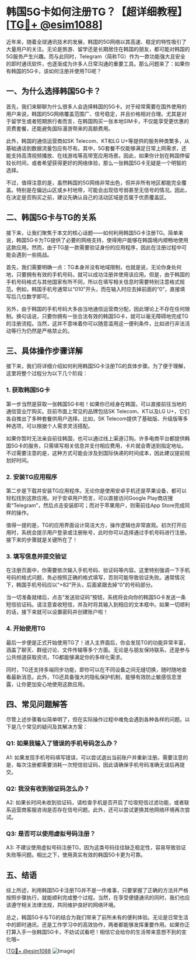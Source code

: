 # 韩国5G卡如何注册TG？【超详细教程】[[TG💪+ @esim1088](https://t.me/s/esim1088)]

近年来，随着全球通讯技术的发展，韩国的5G网络以其高速、稳定的特性吸引了大量用户的关注。无论是旅游、留学还是长期居住在韩国的朋友，都可能对韩国的5G服务产生兴趣。而与此同时，Telegram（简称TG）作为一款功能强大且安全的即时通讯软件，也逐渐成为许多人日常沟通的重要工具。那么问题来了：如果你有韩国的5G卡，该如何注册并使用TG呢？

## 一、为什么选择韩国5G卡？

首先，我们来聊聊为什么很多人会选择韩国的5G卡。对于经常需要在国外使用的用户来说，韩国的5G网络覆盖范围广、信号稳定，并且价格相对合理。尤其是对于留学生或者短期旅行者而言，在韩国购买一张本地SIM卡，不仅能享受更优惠的资费套餐，还能避免国际漫游带来的高额费用。

此外，韩国的通信运营商如SK Telecom、KT和LG U+等提供的服务种类繁多，从基础通话到数据流量包应有尽有。其中，5G套餐不仅能够满足日常上网需求，还能支持高清视频播放、在线游戏等高带宽应用场景。因此，如果你计划在韩国停留较长时间，或者希望获得更好的网络体验，那么一张韩国5G卡无疑是一个明智的选择。

不过，值得注意的是，虽然韩国的5G网络非常出色，但并非所有地区都能完全覆盖。特别是在偏远山区或乡村地带，可能会出现信号弱甚至无信号的情况。因此，在决定是否购买之前，建议先确认自己的活动区域是否属于优质覆盖区。

## 二、韩国5G卡与TG的关系

接下来，让我们聚焦于本文的核心话题——如何利用韩国5G卡注册TG。简单来说，韩国5G卡为TG提供了必要的网络支持，使得用户能够在韩国境内顺畅地使用这款应用。然而，由于TG是一款需要验证身份的应用程序，因此在注册过程中可能会遇到一些挑战。

首先，我们需要明确一点：TG本身并没有地域限制，也就是说，无论你身处何地，只要拥有有效的手机号码，就可以成功注册并使用该应用。但是，由于韩国的手机号码格式与其他国家有所不同，所以在填写相关信息时需要特别注意格式规范。例如，韩国手机号通常以“010”开头，而在输入时应去掉前面的“0”，直接填写后几位数字即可。

另外，由于韩国的手机号码大多由当地通信运营商分配，因此理论上不存在任何限制。换句话说，只要你拥有一张合法有效的韩国5G卡，就可以毫无障碍地完成TG的注册流程。当然，这并不意味着你可以随意滥用这一便利条件，比如进行非法活动等行为仍然是严格禁止的。

## 三、具体操作步骤详解

接下来，我们将详细介绍如何利用韩国5G卡注册TG的具体步骤。为了便于理解，这里将整个过程分为以下几个阶段：

### 1. 获取韩国5G卡

第一步当然是获取一张韩国5G卡啦！如果你已经身在韩国，可以直接前往当地的通信营业厅购买。目前市面上常见的品牌包括SK Telecom、KT以及LG U+，它们各自推出了多种套餐供用户选择。比如，SK Telecom提供了基础版、升级版等多种选项，可以根据个人需求灵活搭配。

如果你暂时无法亲自前往韩国，也可以通过线上渠道订购。许多电商平台都提供韩国5G卡的服务，只需填写相关信息并支付相应费用，卡片就会寄送到指定地址。不过需要注意的是，这种方式可能会涉及到国际快递的时间成本，因此建议提前规划好时间。

### 2. 安装TG应用程序

第二步是下载并安装TG应用程序。无论你是使用安卓手机还是苹果设备，都可以轻松找到这款应用。对于安卓用户而言，可以直接访问Google Play商店搜索“Telegram”，然后点击安装即可；而对于苹果用户，则需前往App Store完成同样的操作。

值得一提的是，TG的应用界面设计简洁大方，操作逻辑也非常直观。初次打开应用时，系统会提示用户登录或注册账号，此时你可以选择通过手机号码进行注册。接下来的步骤就是关键所在了！

### 3. 填写信息并提交验证

在注册页面中，你需要依次输入手机号码、验证码等内容。这里特别强调一下手机号码的格式问题，务必按照正确的格式填写，否则可能导致验证失败。通常情况下，韩国手机号码应以“+82”开头，后面紧跟去掉“0”的号码部分。

当一切准备就绪后，点击“发送验证码”按钮，系统将会向你的韩国5G卡发送一条短信验证码。请注意查收短信，并及时将其输入到相应的文本框中。如果一切顺利的话，接下来就可以设置密码并创建账户啦！

### 4. 开始使用TG

最后一步便是正式开始使用TG了！进入主界面后，你会发现TG的功能异常丰富，涵盖了聊天、群组讨论、文件传输等多个方面。无论是与朋友保持联系，还是参与公共频道获取资讯，TG都能够满足你的多样化需求。

同时，TG还支持多端同步功能，即你可以在不同设备之间无缝切换，随时随地查看最新消息。此外，TG还具备强大的隐私保护机制，能够有效防止敏感信息泄露，让你更加安心地使用这款应用。

## 四、常见问题解答

尽管上述步骤看似简单明了，但在实际操作过程中难免会遇到各种各样的问题。以下是几个常见的疑问及其解决方案：

### Q1: 如果我输入了错误的手机号码怎么办？
A1: 如果发现手机号码填写错误，可以尝试退出当前账户并重新注册。需要注意的是，每次注册都需要消耗一次短信验证码，因此请确保手机号码准确无误后再提交。

### Q2: 我没有收到验证码怎么办？
A2: 如果长时间未收到验证码，请检查手机是否开启了垃圾短信过滤功能，或者联系运营商客服咨询是否存在信号问题。此外，还可以尝试更换其他网络环境再次尝试。

### Q3: 是否可以使用虚拟号码注册？
A3: 不建议使用虚拟号码注册TG，因为这类号码往往缺乏稳定性，容易导致验证失败等问题。相比之下，使用真实有效的韩国5G卡更为可靠。

## 五、结语

综上所述，利用韩国5G卡注册TG并不是一件难事，只要掌握了正确的方法并严格按照步骤执行，就能顺利完成整个过程。当然，在享受便捷通讯的同时，我们也应该遵守相关法律法规，共同维护良好的网络环境。

总之，韩国5G卡与TG的结合为我们带来了前所未有的便利体验。无论是日常生活中的即时通讯，还是工作学习中的高效协作，两者都能够发挥重要作用。如果你正打算入手一张韩国5G卡，不妨试试看吧！相信它会给你的生活带来意想不到的变化哦~

[[TG💪+ @esim1088](https://t.me/s/esim1088) ![Image](https://i.postimg.cc/4NQfJmqS/Snipaste-2025-05-13-00-14-12.png)]